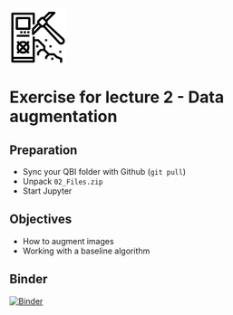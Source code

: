 ![](../../docs/figures/np_data_3132352_000000.png)
# Exercise for lecture 2 - Data augmentation

## Preparation
- Sync your QBI folder with Github (```git pull```)
- Unpack ```02_Files.zip```
- Start Jupyter

## Objectives
- How to augment images
- Working with a baseline algorithm

## Binder  
[![Binder](https://mybinder.org/badge_logo.svg)](https://mybinder.org/v2/gh/ImagingLectures/Quantitative-Big-Imaging-2022/HEAD?labpath=https%3A%2F%2Fgithub.com%2FImagingLectures%2FQuantitative-Big-Imaging-2022%2Fblob%2Fmain%2FExercises%2F01-Images%2FAssignment_01_Images.ipynb)
